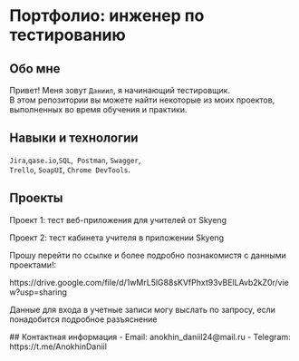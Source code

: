 # Портфолио: инженер по тестированию
## Обо мне 
Привет! Меня зовут ``Даниил``, я начинающий тестировщик. <br>
В этом репозитории вы можете найти некоторые из моих проектов, выполненных во время обучения и практики.
<br>
## Навыки и технологии
``Jira``,``qase.io``,``SQL``,`` Postman``, ``Swagger``, <br>
``Trello``, ``SoapUI``, ``Chrome DevTools``.
## Проекты
<p> Проект 1: тест веб-приложения для учителей от Skyeng</p>
<p> Проект 2: тест кабинета учителя в приложении Skyeng</p>
<p> Прошу перейти по ссылке и более подробно познакомистя с данными проектами!:</p>
<p> https://drive.google.com/file/d/1wMrL5lG88sKVfPhxt93vBElLAvb2kZ0r/view?usp=sharing</p>
<p> Данные для входа в учетные записи могу выслать по запросу, если понадобится подробное разъяснение </p>
## Контактная информация
- Email: anokhin_daniil24@mail.ru
- Telegram: https://t.me/AnokhinDaniil
